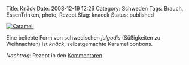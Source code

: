 Title: Knäck
Date: 2008-12-19 12:26
Category: Schweden
Tags: Brauch, EssenTrinken, photo, Rezept
Slug: knaeck
Status: published

[![Karamell](/pic/knack_s.jpg "Karamell")](/pic/knack_l.jpg)

Eine beliebte Form von schwedischen *julgodis* (Süßigkeiten zu
Weihnachten) ist *knäck*, selbstgemachte Karamellbonbons.

*Nachtrag:* Rezept in den
[Kommentaren](http://www.fiket.de/2008/12/19/knaeck/#comments).

